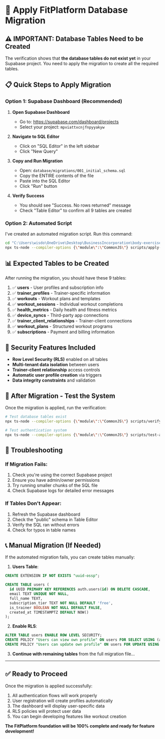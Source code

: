 # 🚀 Apply FitPlatform Database Migration

## ⚠️ IMPORTANT: Database Tables Need to be Created

The verification shows that **the database tables do not exist yet** in your Supabase project. You need to apply the migration to create all the required tables.

## 📋 Quick Steps to Apply Migration

### Option 1: Supabase Dashboard (Recommended)

1. **Open Supabase Dashboard**
   - Go to: https://supabase.com/dashboard/projects
   - Select your project: `mpviattxcnjfnpyyakyw`

2. **Navigate to SQL Editor**
   - Click on "SQL Editor" in the left sidebar
   - Click "New Query"

3. **Copy and Run Migration**
   - Open: `database/migrations/001_initial_schema.sql`
   - Copy the ENTIRE contents of the file
   - Paste into the SQL Editor
   - Click "Run" button

4. **Verify Success**
   - You should see "Success. No rows returned" message
   - Check "Table Editor" to confirm all 9 tables are created

### Option 2: Automated Script

I've created an automated migration script. Run this command:

```bash
cd "C:\Users\wisdo\OneDrive\Desktop\BusinessIncorporation\body-exercise-v2"
npx ts-node --compiler-options {\"module\":\"CommonJS\"} scripts/apply-migration.ts
```

## 📊 Expected Tables to be Created

After running the migration, you should have these 9 tables:

1. ✅ **users** - User profiles and subscription info
2. ✅ **trainer_profiles** - Trainer-specific information  
3. ✅ **workouts** - Workout plans and templates
4. ✅ **workout_sessions** - Individual workout completions
5. ✅ **health_metrics** - Daily health and fitness metrics
6. ✅ **device_syncs** - Third-party app connections
7. ✅ **trainer_client_relationships** - Trainer-client connections
8. ✅ **workout_plans** - Structured workout programs
9. ✅ **subscriptions** - Payment and billing information

## 🔐 Security Features Included

- **Row Level Security (RLS)** enabled on all tables
- **Multi-tenant data isolation** between users
- **Trainer-client relationship** access controls
- **Automatic user profile creation** via triggers
- **Data integrity constraints** and validation

## 🧪 After Migration - Test the System

Once the migration is applied, run the verification:

```bash
# Test database tables exist
npx ts-node --compiler-options {\"module\":\"CommonJS\"} scripts/verify-database.ts

# Test authentication system
npx ts-node --compiler-options {\"module\":\"CommonJS\"} scripts/test-auth.ts
```

## 🔧 Troubleshooting

### If Migration Fails:
1. Check you're using the correct Supabase project
2. Ensure you have admin/owner permissions
3. Try running smaller chunks of the SQL file
4. Check Supabase logs for detailed error messages

### If Tables Don't Appear:
1. Refresh the Supabase dashboard
2. Check the "public" schema in Table Editor
3. Verify the SQL ran without errors
4. Check for typos in table names

## 📞 Manual Migration (If Needed)

If the automated migration fails, you can create tables manually:

1. **Users Table**:
```sql
CREATE EXTENSION IF NOT EXISTS "uuid-ossp";

CREATE TABLE users (
  id UUID PRIMARY KEY REFERENCES auth.users(id) ON DELETE CASCADE,
  email TEXT UNIQUE NOT NULL,
  full_name TEXT,
  subscription_tier TEXT NOT NULL DEFAULT 'free',
  is_trainer BOOLEAN NOT NULL DEFAULT FALSE,
  created_at TIMESTAMPTZ DEFAULT NOW()
);
```

2. **Enable RLS**:
```sql
ALTER TABLE users ENABLE ROW LEVEL SECURITY;
CREATE POLICY "Users can view own profile" ON users FOR SELECT USING (auth.uid() = id);
CREATE POLICY "Users can update own profile" ON users FOR UPDATE USING (auth.uid() = id);
```

3. **Continue with remaining tables** from the full migration file...

---

## ✅ Ready to Proceed

Once the migration is applied successfully:

1. All authentication flows will work properly
2. User registration will create profiles automatically  
3. The dashboard will display user-specific data
4. RLS policies will protect user data
5. You can begin developing features like workout creation

**The FitPlatform foundation will be 100% complete and ready for feature development!**